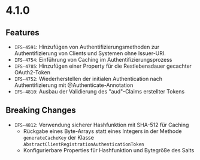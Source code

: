 # 4.1.0
## Features
- `IFS-4591`: Hinzufügen von Authentifizierungsmethoden zur Authentifizierung von Clients und Systemen ohne Issuer-URI.
- `IFS-4754`: Einführung von Caching im Authentifizierungsprozess
- `IFS-4785`: Hinzufügen einer Property für die Restlebensdauer gecachter OAuth2-Token
- `IFS-4752`: Wiederherstellen der initialen Authentication nach Authentifizierung mit @Authenticate-Annotation
- `IFS-4810`: Ausbau der Validierung des "aud"-Claims erstellter Tokens

## Breaking Changes
- `IFS-4812`: Verwendung sicherer Hashfunktion mit SHA-512 für Caching
    * Rückgabe eines Byte-Arrays statt eines Integers in der Methode `generateCacheKey` der Klasse `AbstractClientRegistrationAuthenticationToken`
    * Konfigurierbare Properties für Hashfunktion und Bytegröße des Salts
